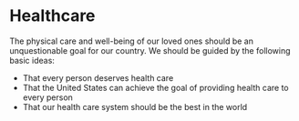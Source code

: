 # Healthcare

The physical care and well-being of our loved ones should be an unquestionable
goal for our country. We should be guided by the following basic ideas:

- That every person deserves health care
- That the United States can achieve the goal of providing health care to every person
- That our health care system should be the best in the world




